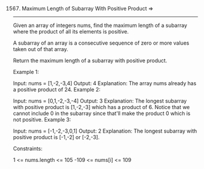 1567. Maximum Length of Subarray With Positive Product => 
------------------------------------------------------


Given an array of integers nums, find the maximum length of a subarray where the product of all its elements is positive.

A subarray of an array is a consecutive sequence of zero or more values taken out of that array.

Return the maximum length of a subarray with positive product.

 

Example 1:

Input: nums = [1,-2,-3,4]
Output: 4
Explanation: The array nums already has a positive product of 24.
Example 2:

Input: nums = [0,1,-2,-3,-4]
Output: 3
Explanation: The longest subarray with positive product is [1,-2,-3] which has a product of 6.
Notice that we cannot include 0 in the subarray since that'll make the product 0 which is not positive.
Example 3:

Input: nums = [-1,-2,-3,0,1]
Output: 2
Explanation: The longest subarray with positive product is [-1,-2] or [-2,-3].
 

Constraints:

1 <= nums.length <= 105
-109 <= nums[i] <= 109
